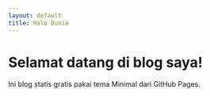 ```yaml
---
layout: default
title: Halo Dunia
---
```


# Selamat datang di blog saya!
Ini blog statis gratis pakai tema Minimal dari GitHub Pages.
